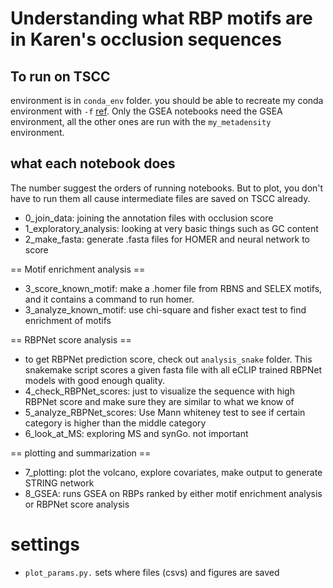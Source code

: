 # Understanding what RBP motifs are in Karen's occlusion sequences

## To run on TSCC
environment is in `conda_env` folder. you should be able to recreate my conda environment with `-f` [ref](https://docs.conda.io/projects/conda/en/latest/commands/env/create.html). Only the GSEA notebooks need the GSEA environment, all the other ones are run with the `my_metadensity` environment.

## what each notebook does
The number suggest the orders of running notebooks. But to plot, you don't have to run them all cause intermediate files are saved on TSCC already.

- 0_join_data: joining the annotation files with occlusion score
- 1_exploratory_analysis: looking at very basic things such as GC content
- 2_make_fasta: generate .fasta files for HOMER and neural network to score

== Motif enrichment analysis ==
- 3_score_known_motif: make a .homer file from RBNS and SELEX motifs, and it contains a command to run homer.
- 3_analyze_known_motif: use chi-square and fisher exact test to find enrichment of motifs

== RBPNet score analysis ==

- to get RBPNet prediction score, check out `analysis_snake` folder. This snakemake script scores a given fasta file with all eCLIP trained RBPNet models with good enough quality.
- 4_check_RBPNet_scores: just to visualize the sequence with high RBPNet score and make sure they are similar to what we know of
- 5_analyze_RBPNet_scores: Use Mann whiteney test to see if certain category is higher than the middle category
- 6_look_at_MS: exploring MS and synGo. not important

== plotting and summarization ==
- 7_plotting: plot the volcano, explore covariates, make output to generate STRING network
- 8_GSEA: runs GSEA on RBPs ranked by either motif enrichment analysis or RBPNet score analysis

# settings
- `plot_params.py.` sets where files (csvs) and figures are saved


